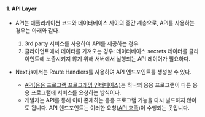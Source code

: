 
#### 1. API Layer

- API는 애플리케이션 코드와 데이터베이스 사이의 중간 계층으로, API를 사용하는 경우는 아래와 같다.
	1. 3rd party 서비스를 사용하여 API를 제공하는 경우
	2. 클라이언트에서 데이터를 가져오는 경우: 데이터베이스 secrets 데이터를 클라이언트에 노출시키지 않기 위해 서버에서 실행되는 API 레이어가 필요하다.

- Next.js에서는 Route Handlers를 사용하여 API 엔드포인트를 생성할 수 있다.
	- [API(응용 프로그램 프로그래밍 인터페이스)](https://www.cloudflare.com/learning/security/api/what-is-an-api/)는 하나의 응용 프로그램이 다른 응용 프로그램에 서비스를 요청하는 방식이다.
	- 개발자는 API를 통해 이미 존재하는 응용 프로그램 기능을 다시 빌드하지 않아도 됩니다. API 엔드포인트는 이러한 요청([API 호출](https://www.cloudflare.com/learning/security/api/what-is-api-call/))이 수행되는 곳입니다.